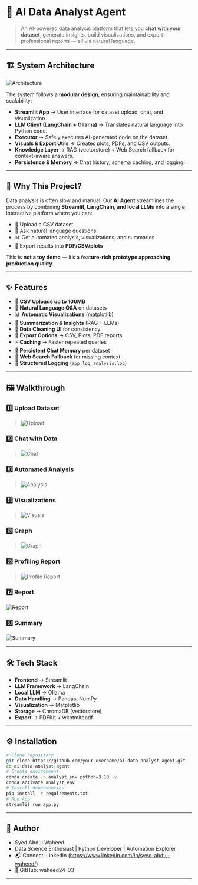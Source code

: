 # 🤖 AI Data Analyst Agent  


> An AI-powered data analysis platform that lets you **chat with your dataset**, generate insights, build visualizations, and export professional reports — all via natural language.  

---

## 🏗️ System Architecture  

![Architecture](images/architecture_diagram.png)

The system follows a **modular design**, ensuring maintainability and scalability:

- **Streamlit App** → User interface for dataset upload, chat, and visualization.  
- **LLM Client (LangChain + Ollama)** → Translates natural language into Python code.  
- **Executor** → Safely executes AI-generated code on the dataset.  
- **Visuals & Export Utils** → Creates plots, PDFs, and CSV outputs.  
- **Knowledge Layer** → RAG (vectorstore) + Web Search fallback for context-aware answers.  
- **Persistence & Memory** → Chat history, schema caching, and logging.  

---

## 🚀 Why This Project?

Data analysis is often slow and manual. Our **AI Agent** streamlines the process by combining **Streamlit, LangChain, and local LLMs** into a single interactive platform where you can:  

- 📂 Upload a CSV dataset  
- 💬 Ask natural language questions  
- 📊 Get automated analysis, visualizations, and summaries  
- 📑 Export results into **PDF/CSV/plots**  

This is **not a toy demo** — it’s a **feature-rich prototype approaching production quality**.  

---

## ✨ Features

- 📂 **CSV Uploads up to 100MB**  
- 💬 **Natural Language Q&A** on datasets  
- 📊 **Automatic Visualizations** (matplotlib)  
- 📝 **Summarization & Insights** (RAG + LLMs)  
- 🧹 **Data Cleaning UI** for consistency  
- 💾 **Export Options** → CSV, Plots, PDF reports  
- ⚡ **Caching** → Faster repeated queries  
- 🧠 **Persistent Chat Memory** per dataset  
- 🔎 **Web Search Fallback** for missing context  
- 📑 **Structured Logging** (`app.log`, `analysis.log`)  

---

## 🖼️ Walkthrough

### 1️⃣ Upload Dataset
> ![Upload](images/image1.png)

### 2️⃣ Chat with Data
> ![Chat](images/image2.png)

### 3️⃣ Automated Analysis
> ![Analysis](images/image3.png)

### 4️⃣ Visualizations
> ![Visuals](images/image4.png)

### 5️⃣ Graph
> ![Graph](images/image5.png)

### 6️⃣ Profiling Report
> ![Profile Report](images/image7.png)

### 7️⃣ Report
![Report](images/image8.png)

### 8️⃣ Summary
![Summary](images/image9.png)

---
## 🛠️ Tech Stack

- **Frontend** → Streamlit  
- **LLM Framework** → LangChain  
- **Local LLM** → Ollama  
- **Data Handling** → Pandas, NumPy  
- **Visualization** → Matplotlib  
- **Storage** → ChromaDB (vectorstore)  
- **Export** → PDFKit + wkhtmltopdf   
---


## ⚙️ Installation

```bash
# Clone repository
git clone https://github.com/your-username/ai-data-analyst-agent.git
cd ai-data-analyst-agent
# Create environment
conda create -n analyst_env python=3.10 -y
conda activate analyst_env
# Install dependencies
pip install -r requirements.txt
# Run App
streamlit run app.py
```
--- 
## 👤 Author
-  Syed Abdul Waheed
-  Data Science Enthusiast | Python Developer | Automation Explorer
- 📬 Connect: LinkedIn (https://www.linkedin.com/in/syed-abdul-waheed/)
- 🐙 GitHub: waheed24-03
---





